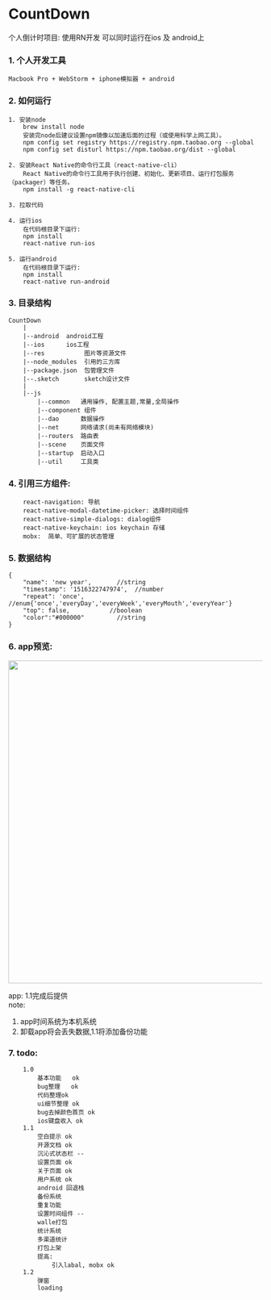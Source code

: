 # CountDown
个人倒计时项目: 使用RN开发 可以同时运行在ios 及 android上

### 1. 个人开发工具
    Macbook Pro + WebStorm + iphone模拟器 + android

### 2. 如何运行
```
1. 安装node
    brew install node
    安装完node后建议设置npm镜像以加速后面的过程（或使用科学上网工具）。
    npm config set registry https://registry.npm.taobao.org --global
    npm config set disturl https://npm.taobao.org/dist --global
   
2. 安装React Native的命令行工具（react-native-cli）
    React Native的命令行工具用于执行创建、初始化、更新项目、运行打包服务（packager）等任务。
    npm install -g react-native-cli
    
3. 拉取代码
   
4. 运行ios
    在代码根目录下运行:
    npm install
    react-native run-ios
   
5. 运行android
    在代码根目录下运行:
    npm install
    react-native run-android
```

### 3. 目录结构
```
CountDown
    |
    |--android  android工程
    |--ios      ios工程
    |--res           图片等资源文件
    |--node_modules  引用的三方库
    |--package.json  包管理文件
    |--.sketch       sketch设计文件
    |
    |--js
        |--common   通用操作, 配置主题,常量,全局操作
        |--component 组件
        |--dao      数据操作
        |--net      网络请求(尚未有网络模块)
        |--routers  路由表
        |--scene    页面文件
        |--startup  启动入口
        |--util     工具类
```
### 4. 引用三方组件:
```
    react-navigation: 导航
    react-native-modal-datetime-picker: 选择时间组件
    react-native-simple-dialogs: dialog组件
    react-native-keychain: ios keychain 存储
    mobx:  简单、可扩展的状态管理

```
### 5. 数据结构
```
{
    "name": 'new year',       //string
    "timestamp": '1516322747974',  //number
    "repeat": 'once',         //enum{'once','everyDay','everyWeek','everyMouth','everyYear'}
    "top": false,           //boolean
    "color":"#000000"         //string
}
```

### 6. app预览:   

<img src="http://ovxz7mlox.bkt.clouddn.com/Group.png" width="640"/>

app: 1.1完成后提供  
note:   
1. app时间系统为本机系统   
2. 卸载app将会丢失数据,1.1将添加备份功能

### 7. todo:
```
    1.0
        基本功能   ok
        bug整理   ok
        代码整理ok
        ui细节整理 ok 
        bug去掉颜色首页 ok
        ios键盘收入 ok
    1.1
        空白提示 ok
        开源文档 ok
        沉沁式状态栏 --
        设置页面 ok
        关于页面 ok
        用户系统 ok
        android 回退栈 
        备份系统    
        重复功能
        设置时间组件 --
        walle打包
        统计系统
        多渠道统计
        打包上架
        提高:   
            引入labal, mobx ok
    1.2 
        弹窗
        loading
```

